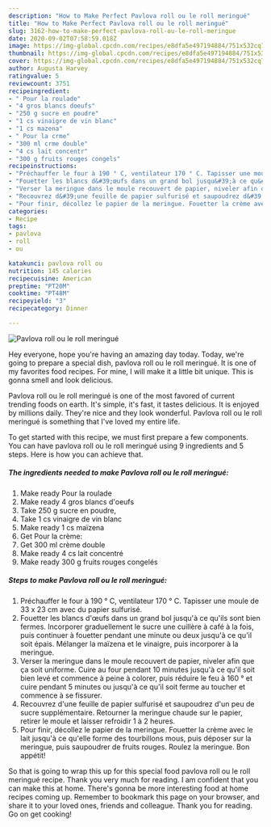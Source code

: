 ```yaml
---
description: "How to Make Perfect Pavlova roll ou le roll meringué"
title: "How to Make Perfect Pavlova roll ou le roll meringué"
slug: 3162-how-to-make-perfect-pavlova-roll-ou-le-roll-meringue
date: 2020-09-02T07:58:59.018Z
image: https://img-global.cpcdn.com/recipes/e8dfa5e497194884/751x532cq70/pavlova-roll-ou-le-roll-meringue-photo-principale-de-la-recette.jpg
thumbnail: https://img-global.cpcdn.com/recipes/e8dfa5e497194884/751x532cq70/pavlova-roll-ou-le-roll-meringue-photo-principale-de-la-recette.jpg
cover: https://img-global.cpcdn.com/recipes/e8dfa5e497194884/751x532cq70/pavlova-roll-ou-le-roll-meringue-photo-principale-de-la-recette.jpg
author: Augusta Harvey
ratingvalue: 5
reviewcount: 3751
recipeingredient:
- " Pour la roulade"
- "4 gros blancs doeufs"
- "250 g sucre en poudre"
- "1 cs vinaigre de vin blanc"
- "1 cs mazena"
- " Pour la crme"
- "300 ml crme double"
- "4 cs lait concentr"
- "300 g fruits rouges congels"
recipeinstructions:
- "Préchauffer le four à 190 ° C, ventilateur 170 ° C. Tapisser une moule de 33 x 23 cm avec du papier sulfurisé."
- "Fouetter les blancs d&#39;œufs dans un grand bol jusqu&#39;à ce qu&#39;ils sont bien fermes. Incorporer graduellement le sucre une cuillère à café à la fois, puis continuer à fouetter pendant une minute ou deux jusqu&#39;à ce qu&#39;il soit épais. Mélanger la maïzena et le vinaigre, puis incorporer à la meringue."
- "Verser la meringue dans le moule recouvert de papier, niveler afin que ça soit uniforme. Cuire au four pendant 10 minutes jusqu&#39;à ce qu&#39;il soit bien levé et commence à peine à colorer, puis réduire le feu à 160 ° et cuire pendant 5 minutes ou jusqu&#39;à ce qu&#39;il soit ferme au toucher et commence à se fissurer."
- "Recouvrez d&#39;une feuille de papier sulfurisé et saupoudrez d&#39;un peu de sucre supplémentaire. Retourner la meringue chaude sur le papier, retirer le moule et laisser refroidir 1 à 2 heures."
- "Pour finir, décollez le papier de la meringue. Fouetter la crème avec le lait jusqu&#39;à ce qu&#39;elle forme des tourbillons mous, puis déposer sur la meringue, puis saupoudrer de fruits rouges. Roulez la meringue. Bon appétit!"
categories:
- Recipe
tags:
- pavlova
- roll
- ou

katakunci: pavlova roll ou 
nutrition: 145 calories
recipecuisine: American
preptime: "PT20M"
cooktime: "PT48M"
recipeyield: "3"
recipecategory: Dinner

---
```



![Pavlova roll ou le roll meringué](https://img-global.cpcdn.com/recipes/e8dfa5e497194884/751x532cq70/pavlova-roll-ou-le-roll-meringue-photo-principale-de-la-recette.jpg)

Hey everyone, hope you're having an amazing day today. Today, we're going to prepare a special dish, pavlova roll ou le roll meringué. It is one of my favorites food recipes. For mine, I will make it a little bit unique. This is gonna smell and look delicious.

Pavlova roll ou le roll meringué is one of the most favored of current trending foods on earth. It's simple, it's fast, it tastes delicious. It is enjoyed by millions daily. They're nice and they look wonderful. Pavlova roll ou le roll meringué is something that I've loved my entire life.




To get started with this recipe, we must first prepare a few components. You can have pavlova roll ou le roll meringué using 9 ingredients and 5 steps. Here is how you can achieve that.

<!--inarticleads1-->

##### The ingredients needed to make Pavlova roll ou le roll meringué:

1. Make ready  Pour la roulade
1. Make ready 4 gros blancs d&#39;oeufs
1. Take 250 g sucre en poudre,
1. Take 1 cs vinaigre de vin blanc
1. Make ready 1 cs maïzena
1. Get  Pour la crème:
1. Get 300 ml crème double
1. Make ready 4 cs lait concentré
1. Make ready 300 g fruits rouges congelés




<!--inarticleads2-->

##### Steps to make Pavlova roll ou le roll meringué:

1. Préchauffer le four à 190 ° C, ventilateur 170 ° C. Tapisser une moule de 33 x 23 cm avec du papier sulfurisé.
1. Fouetter les blancs d&#39;œufs dans un grand bol jusqu&#39;à ce qu&#39;ils sont bien fermes. Incorporer graduellement le sucre une cuillère à café à la fois, puis continuer à fouetter pendant une minute ou deux jusqu&#39;à ce qu&#39;il soit épais. Mélanger la maïzena et le vinaigre, puis incorporer à la meringue.
1. Verser la meringue dans le moule recouvert de papier, niveler afin que ça soit uniforme. Cuire au four pendant 10 minutes jusqu&#39;à ce qu&#39;il soit bien levé et commence à peine à colorer, puis réduire le feu à 160 ° et cuire pendant 5 minutes ou jusqu&#39;à ce qu&#39;il soit ferme au toucher et commence à se fissurer.
1. Recouvrez d&#39;une feuille de papier sulfurisé et saupoudrez d&#39;un peu de sucre supplémentaire. Retourner la meringue chaude sur le papier, retirer le moule et laisser refroidir 1 à 2 heures.
1. Pour finir, décollez le papier de la meringue. Fouetter la crème avec le lait jusqu&#39;à ce qu&#39;elle forme des tourbillons mous, puis déposer sur la meringue, puis saupoudrer de fruits rouges. Roulez la meringue. Bon appétit!




So that is going to wrap this up for this special food pavlova roll ou le roll meringué recipe. Thank you very much for reading. I am confident that you can make this at home. There's gonna be more interesting food at home recipes coming up. Remember to bookmark this page on your browser, and share it to your loved ones, friends and colleague. Thank you for reading. Go on get cooking!
